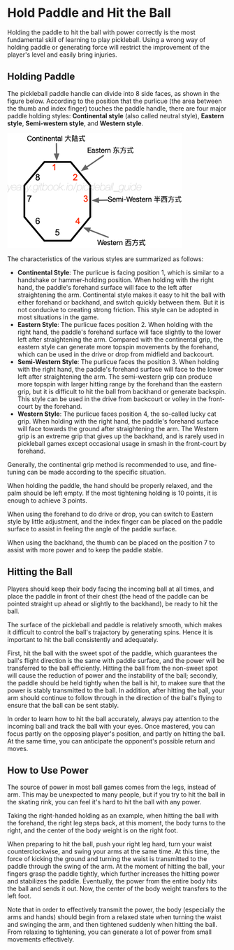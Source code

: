 # Hold Paddle and Hit the Ball

Holding the paddle to hit the ball with power correctly is the most fundamental skill of learning to play pickleball. Using a wrong way of holding paddle or generating force will restrict the improvement of the player's level and easily bring injuries.

## Holding Paddle

The pickleball paddle handle can divide into 8 side faces, as shown in the figure below. According to the position that the purlicue (the area between the thumb and index finger) touches the paddle handle, there are four major paddle holding styles: **Continental style** (also called neutral style), **Eastern style**, **Semi-western style**, and **Western style**.

![Common Paddle Holding Styles](_images/hold-paddle.png)

The characteristics of the various styles are summarized as follows:

* **Continental Style**: The purlicue is facing position 1, which is similar to a handshake or hammer-holding position. When holding with the right hand, the paddle's forehand surface will face to the left after straightening the arm. Continental style makes it easy to hit the ball with either forehand or backhand, and switch quickly between them. But it is not conducive to creating strong friction. This style can be adopted in most situations in the game.
* **Eastern Style**: The purlicue faces position 2. When holding with the right hand, the paddle's forehand surface will face slightly to the lower left after straightening the arm. Compared with the continental grip, the eastern style can generate more topspin movements by the forehand, which can be used in the drive or drop from midfield and backcourt.
* **Semi-Western Style**: The purlicue faces the position 3. When holding with the right hand, the paddle's forehand surface will face to the lower left after straightening the arm. The semi-western grip can produce more topspin with larger hitting range by the forehand than the eastern grip, but it is difficult to hit the ball from backhand or generate backspin. This style can be used in the drive from backcourt or volley in the front-court by the forehand.
* **Western Style**: The purlicue faces position 4, the so-called lucky cat grip. When holding with the right hand, the paddle's forehand surface will face towards the ground after straightening the arm. The Western grip is an extreme grip that gives up the backhand, and is rarely used in pickleball games except occasional usage in smash in the front-court by forehand.

Generally, the continental grip method is recommended to use, and fine-tuning can be made according to the specific situation.

When holding the paddle, the hand should be properly relaxed, and the palm should be left empty. If the most tightening holding is 10 points, it is enough to achieve 3 points.

When using the forehand to do drive or drop, you can switch to Eastern style by little adjustment, and the index finger can be placed on the paddle surface to assist in feeling the angle of the paddle surface.

When using the backhand, the thumb can be placed on the position 7 to assist with more power and to keep the paddle stable.

## Hitting the Ball

Players should keep their body facing the incoming ball at all times, and place the paddle in front of their chest (the head of the paddle can be pointed straight up ahead or slightly to the backhand), be ready to hit the ball.

The surface of the pickleball and paddle is relatively smooth, which makes it difficult to control the ball's trajactory by generating spins. Hence it is important to hit the ball consistently and adequately.

First, hit the ball with the sweet spot of the paddle, which guarantees the ball's flight direction is the same with paddle surface, and the power will be transferred to the ball efficiently. Hitting the ball from the non-sweet spot will cause the reduction of power and the instability of the ball; secondly, the paddle should be held tightly when the ball is hit, to makee sure that the power is stably transmitted to the ball. In addition, after hitting the ball, your arm should continue to follow through in the direction of the ball's flying to ensure that the ball can be sent stably.

In order to learn how to hit the ball accurately, always pay attention to the incoming ball and track the ball with your eyes. Once mastered, you can focus partly on the opposing player's  position, and partly on hitting the ball.  At the same time, you can anticipate the opponent's possible return and moves.

## How to Use Power

The source of power in most ball games comes from the legs, instead of arm. This may be unexpected to many people, but if you try to hit the ball in the skating rink, you can feel it's hard to hit the ball with any power.

Taking the right-handed holding as an example, when hitting the ball with the forehand, the right leg steps back, at this moment, the body turns to the right, and the center of the body weight is on the right foot.

When preparing to hit the ball, push your right leg hard, turn your waist counterclockwise, and swing your arms at the same time. At this time, the force of kicking the ground and turning the waist is transmitted to the paddle through the swing of the arm. At the moment of hitting the ball, your fingers grasp the paddle tightly, which further increases the hitting power and stabilizes the paddle. Eventually, the power from the entire body hits the ball and sends it out. Now, the center of the body weight transfers to the left foot.

Note that in order to effectively transmit the power, the body (especially the arms and hands) should begin from a relaxed state when turning the waist and swinging the arm, and then tightened suddenly when hitting the ball. From relaxing to tightening, you can generate a lot of power from small movements effectively.
